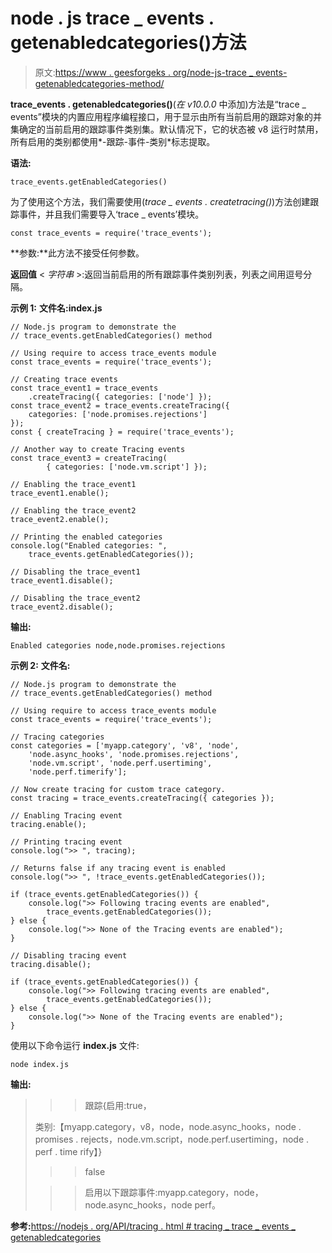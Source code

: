 # node . js trace _ events . getenabledcategories()方法

> 原文:[https://www . geesforgeks . org/node-js-trace _ events-getenabledcategories-method/](https://www.geeksforgeeks.org/node-js-trace_events-getenabledcategories-method/)

**trace_events . getenabledcategories()**(*在 v10.0.0* 中添加)方法是“trace _ events”模块的内置应用程序编程接口，用于显示由所有当前启用的跟踪对象的并集确定的当前启用的跟踪事件类别集。默认情况下，它的状态被 v8 运行时禁用，所有启用的类别都使用*-跟踪-事件-类别*标志提取。

**语法:**

```
trace_events.getEnabledCategories()

```

为了使用这个方法，我们需要使用(*trace _ events . createtracing()*)方法创建跟踪事件，并且我们需要导入‘trace _ events’模块。

```
const trace_events = require('trace_events');  

```

**参数:**此方法不接受任何参数。

**返回值** < *字符串* >:返回当前启用的所有跟踪事件类别列表，列表之间用逗号分隔。

**示例 1:** **文件名:index.js**

```
// Node.js program to demonstrate the 
// trace_events.getEnabledCategories() method 

// Using require to access trace_events module 
const trace_events = require('trace_events');

// Creating trace events
const trace_event1 = trace_events
    .createTracing({ categories: ['node'] });
const trace_event2 = trace_events.createTracing({
    categories: ['node.promises.rejections']
});
const { createTracing } = require('trace_events');

// Another way to create Tracing events
const trace_event3 = createTracing(
        { categories: ['node.vm.script'] });

// Enabling the trace_event1
trace_event1.enable();

// Enabling the trace_event2
trace_event2.enable();

// Printing the enabled categories
console.log("Enabled categories: ", 
    trace_events.getEnabledCategories());

// Disabling the trace_event1 
trace_event1.disable();

// Disabling the trace_event2 
trace_event2.disable();
```

**输出:**

```
Enabled categories node,node.promises.rejections

```

**示例 2:** **文件名:**

```
// Node.js program to demonstrate the 
// trace_events.getEnabledCategories() method 

// Using require to access trace_events module 
const trace_events = require('trace_events');

// Tracing categories
const categories = ['myapp.category', 'v8', 'node', 
    'node.async_hooks', 'node.promises.rejections', 
    'node.vm.script', 'node.perf.usertiming',
    'node.perf.timerify'];

// Now create tracing for custom trace category.
const tracing = trace_events.createTracing({ categories });

// Enabling Tracing event
tracing.enable();

// Printing tracing event
console.log(">> ", tracing);

// Returns false if any tracing event is enabled 
console.log(">> ", !trace_events.getEnabledCategories());

if (trace_events.getEnabledCategories()) {
    console.log(">> Following tracing events are enabled",
        trace_events.getEnabledCategories());
} else {
    console.log(">> None of the Tracing events are enabled");
}

// Disabling tracing event
tracing.disable();

if (trace_events.getEnabledCategories()) {
    console.log(">> Following tracing events are enabled",
        trace_events.getEnabledCategories());
} else {
    console.log(">> None of the Tracing events are enabled");
}
```

使用以下命令运行 **index.js** 文件:

```
node index.js

```

**输出:**

> > >跟踪{启用:true，
> 
> 类别:【myapp.category，v8，node，node.async_hooks，node . promises . rejects，node.vm.script，node.perf.usertiming，node . perf . time rify】}
> 
> >>false
> 
> >>启用以下跟踪事件:myapp.category，node，node.async_hooks，node perf。

**参考:**[https://nodejs . org/API/tracing . html # tracing _ trace _ events _ getenabledcategories](https://nodejs.org/api/tracing.html#tracing_trace_events_getenabledcategories)
